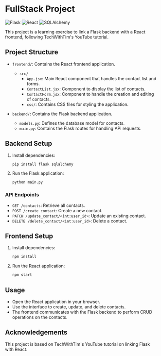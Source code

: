 # FullStack Project

![Flask](https://img.shields.io/badge/Flask-1.1.2-blue)
![React](https://img.shields.io/badge/React-17.0.2-blue)
![SQLAlchemy](https://img.shields.io/badge/SQLAlchemy-1.3.23-blue)

This project is a learning exercise to link a Flask backend with a React frontend, following TechWithTim's YouTube tutorial.

## Project Structure

- `frontend/`: Contains the React frontend application.

  - `src/`
    - `App.jsx`: Main React component that handles the contact list and forms.
    - `ContactList.jsx`: Component to display the list of contacts.
    - `ContactForm.jsx`: Component to handle the creation and editing of contacts.
    - `css/`: Contains CSS files for styling the application.

- `backend/`: Contains the Flask backend application.
  - `models.py`: Defines the database model for contacts.
  - `main.py`: Contains the Flask routes for handling API requests.

## Backend Setup

1. Install dependencies:

   ```bash
   pip install flask sqlalchemy
   ```

2. Run the Flask application:
   ```bash
   python main.py
   ```

### API Endpoints

- `GET /contacts`: Retrieve all contacts.
- `POST /create_contact`: Create a new contact.
- `PATCH /update_contact/<int:user_id>`: Update an existing contact.
- `DELETE /delete_contact/<int:user_id>`: Delete a contact.

## Frontend Setup

1. Install dependencies:

   ```bash
   npm install
   ```

2. Run the React application:
   ```bash
   npm start
   ```

## Usage

- Open the React application in your browser.
- Use the interface to create, update, and delete contacts.
- The frontend communicates with the Flask backend to perform CRUD operations on the contacts.

## Acknowledgements

This project is based on TechWithTim's YouTube tutorial on linking Flask with React.
